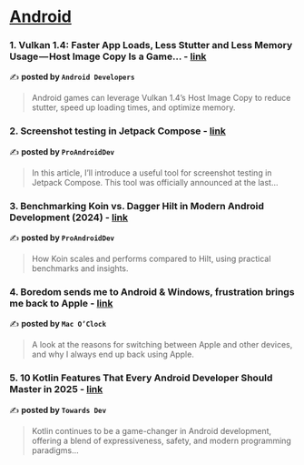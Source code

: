 
<h1><a href=https://medium.com/tag/android/recommended target="_blank" rel="noopener noreferrer">Android</a></h1>
<h3>1. Vulkan 1.4: Faster App Loads, Less Stutter and Less Memory Usage — Host Image Copy Is a Game… - <a href="https://medium.com/androiddevelopers/vulkan-1-4-faster-app-loads-less-stutter-and-less-memory-usage-host-image-copy-is-a-game-53c57e531f5d" target="_blank" rel="noopener noreferrer">link</a></h3>

✍️ **posted by `Android Developers`**

<blockquote>Android games can leverage Vulkan 1.4’s Host Image Copy to reduce stutter, speed up loading times, and optimize memory.</blockquote>

<h3>2. Screenshot testing in Jetpack Compose - <a href="https://medium.com/proandroiddev/screenshot-testing-in-jetpack-compose-bbed440ea19a" target="_blank" rel="noopener noreferrer">link</a></h3>

✍️ **posted by `ProAndroidDev`**

<blockquote>In this article, I’ll introduce a useful tool for screenshot testing in Jetpack Compose. This tool was officially announced at the last…</blockquote>

<h3>3. Benchmarking Koin vs. Dagger Hilt in Modern Android Development (2024) - <a href="https://medium.com/proandroiddev/benchmarking-koin-vs-dagger-hilt-in-modern-android-development-2024-ff7bb40470df" target="_blank" rel="noopener noreferrer">link</a></h3>

✍️ **posted by `ProAndroidDev`**

<blockquote>How Koin scales and performs compared to Hilt, using practical benchmarks and insights.</blockquote>

<h3>4. Boredom sends me to Android & Windows, frustration brings me back to Apple - <a href="https://medium.com/macoclock/boredom-sends-me-to-android-windows-frustration-brings-me-back-to-apple-52e2be847328" target="_blank" rel="noopener noreferrer">link</a></h3>

✍️ **posted by `Mac O’Clock`**

<blockquote>A look at the reasons for switching between Apple and other devices, and why I always end up back using Apple.</blockquote>

<h3>5. 10 Kotlin Features That Every Android Developer Should Master in 2025 - <a href="https://medium.com/towardsdev/10-kotlin-features-that-every-android-developer-should-master-in-2025-a8003b926370" target="_blank" rel="noopener noreferrer">link</a></h3>

✍️ **posted by `Towards Dev`**

<blockquote>Kotlin continues to be a game-changer in Android development, offering a blend of expressiveness, safety, and modern programming paradigms…</blockquote>

